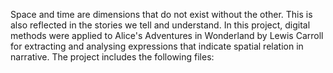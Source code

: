 Space and time are dimensions that do not exist without the other. This is also reflected in the stories we tell and understand. In this project, digital methods were applied to Alice's Adventures in Wonderland by Lewis Carroll for extracting and analysing expressions that indicate spatial relation in narrative.
The project includes the following files:
